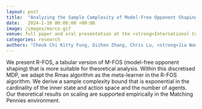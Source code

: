 ```yaml
---
layout: post
title:  "Analyzing the Sample Complexity of Model-Free Opponent Shaping"
date:   2024-1-10 00:00:00 +00:00
image: /images/marco.gif
venue: full paper and oral presentation at the <strong>International Conference on Autonomous Agents and Multiagent Systems (AAMAS)</strong>
categories: research
authors: "Cheuk Chi Kitty Fung, Qizhen Zhang, Chris Lu, <strong>Jia Wan</strong>, Timon Willi and Jakob Foerster"
---
```

We present R-FOS, a tabular version of M-FOS (model-free opponent shaping) that is more suitable for theoretical analysis. Within this discretised MDP, we adapt the Rmax algorithm as the meta-learner in the R-FOS algorithm. We derive a sample complexity bound that is exponential in the cardinality of the inner state and action space and the number of agents. Our theoretical results on scaling are supported empirically in the Matching Pennies environment.
